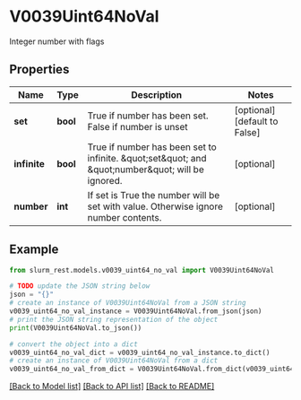 # V0039Uint64NoVal

Integer number with flags

## Properties

Name | Type | Description | Notes
------------ | ------------- | ------------- | -------------
**set** | **bool** | True if number has been set. False if number is unset | [optional] [default to False]
**infinite** | **bool** | True if number has been set to infinite. \&quot;set\&quot; and \&quot;number\&quot; will be ignored. | [optional] 
**number** | **int** | If set is True the number will be set with value. Otherwise ignore number contents. | [optional] 

## Example

```python
from slurm_rest.models.v0039_uint64_no_val import V0039Uint64NoVal

# TODO update the JSON string below
json = "{}"
# create an instance of V0039Uint64NoVal from a JSON string
v0039_uint64_no_val_instance = V0039Uint64NoVal.from_json(json)
# print the JSON string representation of the object
print(V0039Uint64NoVal.to_json())

# convert the object into a dict
v0039_uint64_no_val_dict = v0039_uint64_no_val_instance.to_dict()
# create an instance of V0039Uint64NoVal from a dict
v0039_uint64_no_val_from_dict = V0039Uint64NoVal.from_dict(v0039_uint64_no_val_dict)
```
[[Back to Model list]](../README.md#documentation-for-models) [[Back to API list]](../README.md#documentation-for-api-endpoints) [[Back to README]](../README.md)


